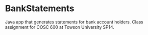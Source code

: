 BankStatements
==============

Java app that generates statements for bank account holders. Class assignment for COSC 600 at Towson University SP14.

